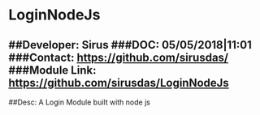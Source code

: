 # LoginNodeJs
##Developer: Sirus
###DOC: 05/05/2018|11:01
###Contact: https://github.com/sirusdas/
###Module Link: https://github.com/sirusdas/LoginNodeJs
-------------------------
##Desc:
    A Login Module built with node js

